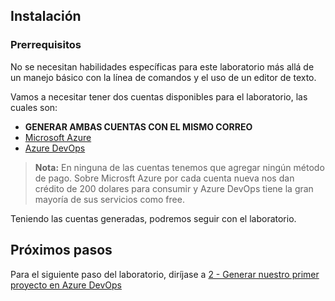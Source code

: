 ## Instalación

### Prerrequisitos
No se necesitan habilidades específicas para este laboratorio más allá de un manejo básico con la línea de comandos y el uso de un editor de texto.

Vamos a necesitar tener dos cuentas disponibles para el laboratorio, las cuales son:
- **GENERAR AMBAS CUENTAS CON EL MISMO CORREO**
- [Microsoft Azure](https://portal.azure.com/)
- [Azure DevOps](https://azure.microsoft.com/es-es/services/devops/)

>**Nota:** En ninguna de las cuentas tenemos que agregar ningún método de pago. Sobre Microsft Azure por cada cuenta nueva nos dan crédito de 200 dolares para consumir y Azure DevOps tiene la gran mayoría de sus servicios como free.

Teniendo las cuentas generadas, podremos seguir con el laboratorio.

## Próximos pasos
Para el siguiente paso del laboratorio, diríjase a [2 - Generar nuestro primer proyecto en Azure DevOps](2-Generar_nuestro_primer_proyecto.md)